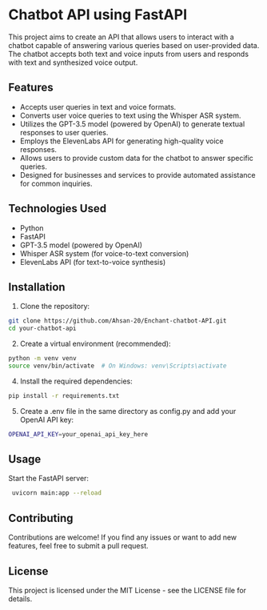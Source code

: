 # Chatbot API using FastAPI

This project aims to create an API that allows users to interact with a chatbot capable of answering various queries based on user-provided data. The chatbot accepts both text and voice inputs from users and responds with text and synthesized voice output.

## Features

- Accepts user queries in text and voice formats.
- Converts user voice queries to text using the Whisper ASR system.
- Utilizes the GPT-3.5 model (powered by OpenAI) to generate textual responses to user queries.
- Employs the ElevenLabs API for generating high-quality voice responses.
- Allows users to provide custom data for the chatbot to answer specific queries.
- Designed for businesses and services to provide automated assistance for common inquiries.

## Technologies Used

- Python
- FastAPI
- GPT-3.5 model (powered by OpenAI)
- Whisper ASR system (for voice-to-text conversion)
- ElevenLabs API (for text-to-voice synthesis)

## Installation

1. Clone the repository:

```bash
git clone https://github.com/Ahsan-20/Enchant-chatbot-API.git
cd your-chatbot-api
```

2. Create a virtual environment (recommended):
 ```bash
 python -m venv venv
source venv/bin/activate  # On Windows: venv\Scripts\activate
```
4. Install the required dependencies:
 ```bash
 pip install -r requirements.txt
  ```
5. Create a .env file in the same directory as config.py and add your OpenAI API key:
 ```bash
OPENAI_API_KEY=your_openai_api_key_here
  ```
## Usage
Start the FastAPI server:
   ```bash
    uvicorn main:app --reload
   ```

## Contributing
Contributions are welcome! If you find any issues or want to add new features, feel free to submit a pull request.

## License
This project is licensed under the MIT License - see the LICENSE file for details.
